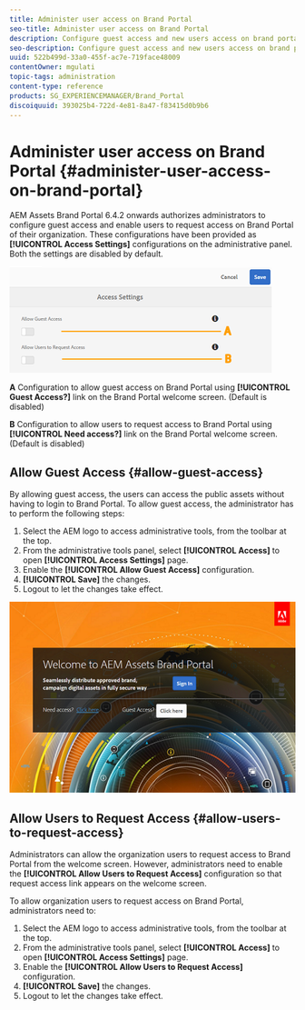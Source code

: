```yaml
---
title: Administer user access on Brand Portal
seo-title: Administer user access on Brand Portal
description: Configure guest access and new users access on brand portal.
seo-description: Configure guest access and new users access on brand portal.
uuid: 522b499d-33a0-455f-ac7e-719face48009
contentOwner: mgulati
topic-tags: administration
content-type: reference
products: SG_EXPERIENCEMANAGER/Brand_Portal
discoiquuid: 393025b4-722d-4e81-8a47-f83415d0b9b6
---
```


# Administer user access on Brand Portal {#administer-user-access-on-brand-portal}

AEM Assets Brand Portal 6.4.2 onwards authorizes administrators to configure guest access and enable users to request access on Brand Portal of their organization. These configurations have been provided as **[!UICONTROL Access Settings]** configurations on the administrative panel. Both the settings are disabled by default.

![](assets/access-configs.png)

**A**   Configuration to allow guest access on Brand Portal using **[!UICONTROL Guest Access?]** link on the Brand Portal welcome screen. (Default is disabled)

**B**   Configuration to allow users to request access to Brand Portal using **[!UICONTROL Need access?]** link on the Brand Portal welcome screen. (Default is disabled)

## Allow Guest Access {#allow-guest-access}

By allowing guest access, the users can access the public assets without having to login to Brand Portal. 
To allow guest access, the administrator has to perform the following steps:

1. Select the AEM logo to access administrative tools, from the toolbar at the top.
1. From the administrative tools panel, select **[!UICONTROL Access]** to open **[!UICONTROL Access Settings]** page.
1. Enable the **[!UICONTROL Allow Guest Access]** configuration.
1. **[!UICONTROL Save]** the changes.
1. Logout to let the changes take effect.

![](assets/bp-welcome-screen.png)

## Allow Users to Request Access {#allow-users-to-request-access}

Administrators can allow the organization users to request access to Brand Portal from the welcome screen. However, administrators need to enable the **[!UICONTROL Allow Users to Request Access]** configuration so that request access link appears on the welcome screen.

To allow organization users to request access on Brand Portal, administrators need to:

1. Select the AEM logo to access administrative tools, from the toolbar at the top.
1. From the administrative tools panel, select **[!UICONTROL Access]** to open **[!UICONTROL Access Settings]** page.
1. Enable the **[!UICONTROL Allow Users to Request Access]** configuration.
1. **[!UICONTROL Save]** the changes.
1. Logout to let the changes take effect.
